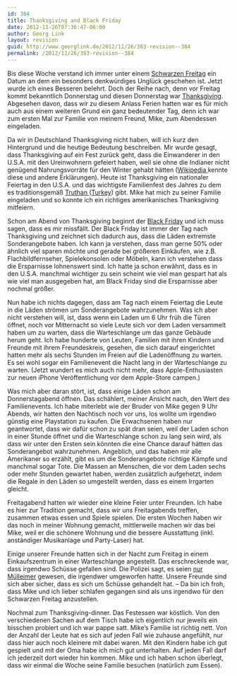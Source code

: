 ```yaml
---
id: 384
title: Thanksgiving and Black Friday
date: 2012-11-26T07:36:47-06:00
author: Georg Link
layout: revision
guid: http://www.georglink.de/2012/11/26/383-revision--384
permalink: /2012/11/26/383-revision--384
---
```

Bis diese Woche verstand ich immer unter einem <a href=" http://de.wikipedia.org/wiki/Schwarzer_Freitag" title="Schwarzer Freitag auf Wikipedia" target="_blank">Schwarzen Freitag</a> ein Datum an dem ein besonders denkwürdiges Unglück geschehen ist. Jetzt wurde ich eines Besseren belehrt. Doch der Reihe nach, denn vor Freitag kommt bekanntlich Donnerstag und diesen Donnerstag war <a href="http://de.wikipedia.org/wiki/Thanksgiving" title="Thanksgiving auf Wikipedia" target="_blank">Thanksgiving</a>. Abgesehen davon, dass wir zu diesem Anlass Ferien hatten war es für mich auch aus einem weiteren Grund ein ganz bedeutender Tag, denn ich war zum ersten Mal zur Familie von meinem Freund, Mike, zum Abendessen eingeladen.

Da wir in Deutschland Thanksgiving nicht haben, will ich kurz den Hintergrund und die heutige Bedeutung beschreiben. Mir wurde gesagt, dass Thanksgiving auf ein Fest zurück geht, dass die Einwanderer in den U.S.A. mit den Ureinwohnern gefeiert haben, weil sie ohne die Indianer nicht genügend Nahrungsvorräte für den Winter gehabt hätten (<a href="http://de.wikipedia.org/wiki/Thanksgiving" title="Thanksgiving auf Wikipedia" target="_blank">Wikipedia </a>kennte diese und andere Erklärungen). Heute ist Thanksgiving ein nationaler Feiertag in den U.S.A. und das wichtigste Familienfest des Jahres zu dem es traditionsgemäß <a href="http://de.wikipedia.org/wiki/Truth%C3%BChner" title="Truthühner auf Wikipedia" target="_blank">Truthan </a>(<a href="http://en.wikipedia.org/wiki/Turkey_(bird)" title="Turkey auf Wikipedia (Englisch)" target="_blank">Turkey</a>) gibt. Mike hat mich zu seiner Familie eingeladen und so konnte ich ein richtiges amerikanisches Thanksgiving mitfeiern.

Schon am Abend von Thanksgiving beginnt der <a href="http://de.wikipedia.org/wiki/Black_Friday" title="Black Friday auf Wikipedia" target="_blank">Black Friday</a> und ich muss sagen, dass es mir missfällt. Der Black Friday ist immer der Tag nach Thanksgiving und zeichnet sich dadurch aus, dass die Läden extremste Sonderangebote haben. Ich kann ja verstehen, dass man gerne 50% oder ähnlich viel sparen möchte und gerade bei größeren Einkäufen, wie z.B. Flachbildfernseher, Spielekonsolen oder Möbeln, kann ich verstehen dass die Ersparnisse lohnenswert sind. Ich hatte ja schon erwähnt, dass es in den U.S.A. manchmal wichtiger zu sein scheint wie viel man gespart hat als wie viel man ausgegeben hat, am Black Friday sind die Ersparnisse aber nochmal größer. 

Nun habe ich nichts dagegen, dass am Tag nach einem Feiertag die Leute in die Läden strömen um Sonderangebote wahrzunehmen. Was ich aber nicht verstehen will, ist, dass wenn ein Laden um 6 Uhr früh die Türen öffnet, noch vor Mitternacht so viele Leute sich vor dem Laden versammelt haben um zu warten, dass die Warteschlange um das ganze Gebäude herum geht. Ich habe hunderte von Leuten, Familien mit ihren Kindern und Freunde mit ihrem Freundeskreis, gesehen, die sich darauf eingerichtet hatten mehr als sechs Stunden im Freien auf die Ladenöffnung zu warten. Es sei wohl sogar ein Familienevent die Nacht lang in der Warteschlange zu warten. (Jetzt wundert es mich auch nicht mehr, dass Apple-Enthusiasten zur neuen iPhone Veröffentlichung vor dem Apple-Store campen.) 

Was mich aber daran stört, ist, dass einige Läden schon am Donnerstagabend öffnen. Das schählert, meiner Ansicht nach, den Wert des Familienevents. Ich habe miterlebt wie der Bruder von Mike gegen 9 Uhr Abends, wir hatten den Nachtisch noch vor uns, los wollte um irgendwo günstig eine Playstation zu kaufen. Die Erwachsenen haben nur geantwortet, dass wir dafür schon zu spät dran seien, weil der Laden schon in einer Stunde öffnet und die Warteschlange schon zu lang sein wird, als dass wir unter den Ersten sein könnten die eine Chance darauf hätten das Sonderangebot wahrzunehmen. Angeblich, und das haben mir alle Amerikaner so erzählt, gibt es um die Sonderangebote richtige Kämpfe und manchmal sogar Tote. Die Massen an Menschen, die vor dem Laden sechs oder mehr Stunden gewartet haben, werden zusätzlich aufgehetzt, indem die Regale in den Läden so umgestellt werden, dass es einem Irrgarten gleicht.

Freitagabend hatten wir wieder eine kleine Feier unter Freunden. Ich habe es hier zur Tradition gemacht, dass wir uns Freitagabends treffen, zusammen etwas essen und Spiele spielen. Die ersten Wochen haben wir das noch in meiner Wohnung gemacht, mittlerweile machen wir das bei Mike, weil er die schönere Wohnung und die bessere Ausstattung (inkl. anständiger Musikanlage und Party-Laser) hat. 

Einige unserer Freunde hatten sich in der Nacht zum Freitag in einem Einkaufszentrum in einer Warteschlange angestellt. Das erschreckende war, dass irgendwo Schüsse gefallen sind. Die Polizei sagt, es seien <a href="http://www.sfgate.com/news/article/Police-deny-any-gunfire-at-once-bloody-Omaha-mall-4061355.php" title="Zeitungsbericht zum Vorfall in der Westroads Mall." target="_blank">nur Mülleimer</a> gewesen, die irgendwer umgeworfen hatte. Unsere Freunde sind sich aber sicher, dass es sich um Schüsse gehandelt hat. &#8211; Da bin ich froh, dass Mike und ich lieber schlafen gegangen sind als uns irgendwo für den Schwarzen Freitag anzustellen.

Nochmal zum Thanksgiving-dinner. Das Festessen war köstlich. Von den verschiedenen Sachen auf dem Tisch habe ich eigentlich nur jeweils ein bisschen probiert und ich war pappe satt. Mike&#8217;s Familie ist richtig nett. Von der Anzahl der Leute hat es sich auf jeden Fall wie zuhause angefühlt, nur dass hier auch noch kleinere mit dabei waren. Mit den Kindern habe ich gut gespielt und mit der Oma habe ich mich gut unterhalten. Auf jeden Fall darf ich jederzeit dort wieder hin kommen. Mike und ich haben schon überlegt, dass wir einmal die Woche seine Familie besuchen (natürlich zum Essen).